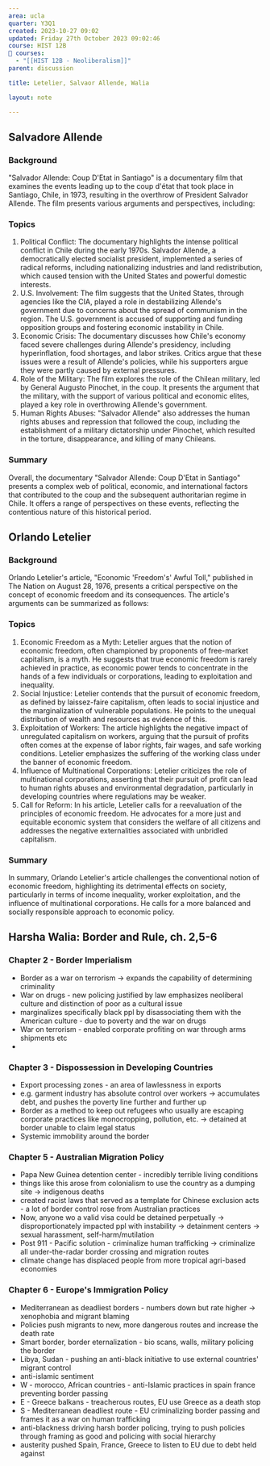 ```yaml
---
area: ucla
quarter: Y3Q1
created: 2023-10-27 09:02
updated: Friday 27th October 2023 09:02:46
course: HIST 12B
📕 courses:
  - "[[HIST 12B - Neoliberalism]]"
parent: discussion

title: Letelier, Salvaor Allende, Walia

layout: note

---
```

## Salvadore Allende
### Background
"Salvador Allende: Coup D'Etat in Santiago" is a documentary film that examines the events leading up to the coup d'état that took place in Santiago, Chile, in 1973, resulting in the overthrow of President Salvador Allende. The film presents various arguments and perspectives, including:
### Topics
1. Political Conflict: The documentary highlights the intense political conflict in Chile during the early 1970s. Salvador Allende, a democratically elected socialist president, implemented a series of radical reforms, including nationalizing industries and land redistribution, which caused tension with the United States and powerful domestic interests.
2. U.S. Involvement: The film suggests that the United States, through agencies like the CIA, played a role in destabilizing Allende's government due to concerns about the spread of communism in the region. The U.S. government is accused of supporting and funding opposition groups and fostering economic instability in Chile.
3. Economic Crisis: The documentary discusses how Chile's economy faced severe challenges during Allende's presidency, including hyperinflation, food shortages, and labor strikes. Critics argue that these issues were a result of Allende's policies, while his supporters argue they were partly caused by external pressures.
4. Role of the Military: The film explores the role of the Chilean military, led by General Augusto Pinochet, in the coup. It presents the argument that the military, with the support of various political and economic elites, played a key role in overthrowing Allende's government.
5. Human Rights Abuses: "Salvador Allende" also addresses the human rights abuses and repression that followed the coup, including the establishment of a military dictatorship under Pinochet, which resulted in the torture, disappearance, and killing of many Chileans.
### Summary
Overall, the documentary "Salvador Allende: Coup D'Etat in Santiago" presents a complex web of political, economic, and international factors that contributed to the coup and the subsequent authoritarian regime in Chile. It offers a range of perspectives on these events, reflecting the contentious nature of this historical period.


## Orlando Letelier
### Background
Orlando Letelier's article, "Economic 'Freedom's' Awful Toll," published in The Nation on August 28, 1976, presents a critical perspective on the concept of economic freedom and its consequences. The article's arguments can be summarized as follows:
### Topics
1. Economic Freedom as a Myth: Letelier argues that the notion of economic freedom, often championed by proponents of free-market capitalism, is a myth. He suggests that true economic freedom is rarely achieved in practice, as economic power tends to concentrate in the hands of a few individuals or corporations, leading to exploitation and inequality.
2. Social Injustice: Letelier contends that the pursuit of economic freedom, as defined by laissez-faire capitalism, often leads to social injustice and the marginalization of vulnerable populations. He points to the unequal distribution of wealth and resources as evidence of this.
3. Exploitation of Workers: The article highlights the negative impact of unregulated capitalism on workers, arguing that the pursuit of profits often comes at the expense of labor rights, fair wages, and safe working conditions. Letelier emphasizes the suffering of the working class under the banner of economic freedom.
4. Influence of Multinational Corporations: Letelier criticizes the role of multinational corporations, asserting that their pursuit of profit can lead to human rights abuses and environmental degradation, particularly in developing countries where regulations may be weaker.
5. Call for Reform: In his article, Letelier calls for a reevaluation of the principles of economic freedom. He advocates for a more just and equitable economic system that considers the welfare of all citizens and addresses the negative externalities associated with unbridled capitalism.
### Summary
In summary, Orlando Letelier's article challenges the conventional notion of economic freedom, highlighting its detrimental effects on society, particularly in terms of income inequality, worker exploitation, and the influence of multinational corporations. He calls for a more balanced and socially responsible approach to economic policy.
## Harsha Walia: Border and Rule, ch. 2,5-6
### Chapter 2 - Border Imperialism
- Border as a war on terrorism -> expands the capability of determining criminality
- War on drugs - new policing justified by law emphasizes neoliberal culture and distinction of poor as a cultural issue
- marginalizes specifically black ppl by disassociating them with the American culture - due to poverty and the war on drugs
- War on terrorism - enabled corporate profiting on war through arms shipments etc
-  
### Chapter 3 - Dispossession in Developing Countries
- Export processing zones - an area of lawlessness in exports
- e.g. garment industry has absolute control over workers -> accumulates debt, and pushes the poverty line further and further up
- Border as a method to keep out refugees who usually are escaping corporate practices like monocropping, pollution, etc. -> detained at border unable to claim legal status
- Systemic immobility around the border
### Chapter 5 - Australian Migration Policy
- Papa New Guinea detention center - incredibly terrible living conditions
- things like this arose from colonialism to use the country as a dumping site -> indigenous deaths
- created racist laws that served as a template for Chinese exclusion acts - a lot of border control rose from Australian practices
- Now, anyone wo a valid visa could be detained perpetually -> disproportionately impacted ppl with instability -> detainment centers -> sexual harassment, self-harm/mutilation
- Post 911 - Pacific solution - criminalize human trafficking -> criminalize all under-the-radar border crossing and migration routes
- climate change has displaced people from more tropical agri-based economies
### Chapter 6 - Europe's Immigration Policy
- Mediterranean as deadliest borders - numbers down but rate higher -> xenophobia and migrant blaming 
- Policies push migrants to new, more dangerous routes and increase the death rate
- Smart border, border eternalization - bio scans, walls, military policing the border
- Libya, Sudan - pushing an anti-black initiative to use external countries' migrant control
- anti-islamic sentiment
- W - morocco, African countries - anti-Islamic practices in spain france preventing border passing
- E - Greece balkans - treacherous routes, EU use Greece as a death stop
- S - Mediterranean deadliest route - EU criminalizing border passing and frames it as a war on human trafficking
- anti-blackness driving harsh border policing, trying to push policies through framing as good and policing with social hierarchy
- austerity pushed Spain, France, Greece to listen to EU due to debt held against


